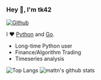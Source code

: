 ### Hey 👋, I'm tk42

[![Github](https://img.shields.io/github/followers/tk42?label=Follow&style=social)](https://github.com/tk42)

I ❤ [Python](https://www.python.org/) and [Go](https://golang.org).

* Long-time Python user
* Finance/Algorithm Trading
* Timeseries analysis

![Top Langs](https://github-readme-stats.vercel.app/api/top-langs/?username=tk42&hide=html,jupyter%20notebook)
![mattn's github stats](https://github-readme-stats.vercel.app/api?username=tk42&show_icons=true&count_private=true&line_height=40)
